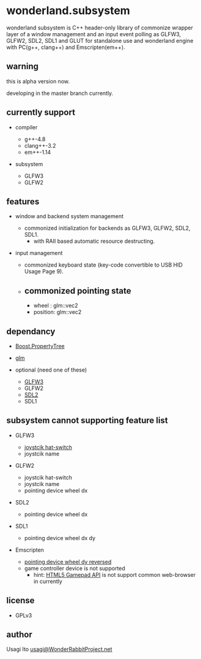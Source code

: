 # wonderland.subsystem

wonderland subsystem is C++ header-only library
 of commonize wrapper layer
 of a window management and an input event polling
 as GLFW3, GLFW2, SDL2, SDL1 and GLUT
 for standalone use and wonderland engine
 with PC(g++, clang++) and Emscripten(em++).

## warning

this is alpha version now.

developing in the master branch currently.

## currently support

- compiler
    - g++-4.8
    - clang++-3.2
    - em++-1.14

- subsystem
    - GLFW3
    - GLFW2

## features

- window and backend system management
    - commonized initialization for backends as GLFW3, GLFW2, SDL2, SDL1.
      - with RAII based automatic resource destructing.

- input management
    - commonized keyboard state (key-code convertible to USB HID Usage Page 9).
    - commonized pointing state
        - 
        - wheel   : glm::vec2
        - position: glm::vec2
    
## dependancy

- [Boost.PropertyTree](http://www.boost.org/doc/libs/1_55_0/doc/html/property_tree.html)
- [glm](https://github.com/g-truc/glm)

- optional (need one of these)
    - [GLFW3](http://www.glfw.org/)
    - GLFW2
    - [SDL2](http://www.libsdl.org/)
    - SDL1

## subsystem cannot supporting feature list

- GLFW3
    - [joystcik hat-switch](https://github.com/glfw/glfw/issues/278)
    - joystcik name
- GLFW2
    - joystcik hat-switch
    - joystcik name
    - pointing device wheel dx
- SDL2
    - pointing device wheel dx
- SDL1
    - pointing device wheel dx dy

- Emscripten
    - [pointing device wheel dy reversed](https://github.com/kripken/emscripten/issues/2303)
    - game controller device is not supported
        - hint: [HTML5 Gamepad API](https://dvcs.w3.org/hg/gamepad/raw-file/default/gamepad.html#gamepad-interface) is not support common web-browser in currently

## license

- GPLv3

## author

Usagi Ito <usagi@WonderRabbitProject.net>
